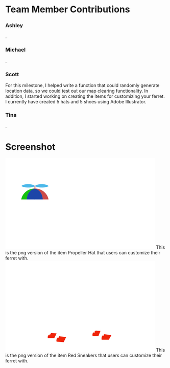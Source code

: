 # Team Member Contributions #

### Ashley ###
.

### Michael ###
.

### Scott ###
For this milestone, I helped write a function that could randomly generate location data, so we could test out our map clearing functionality. In addition, I started working on creating the items for customizing your ferret. I currently have created 5 hats and 5 shoes using Adobe Illustrator.

### Tina ###
.

# Screenshot #
![screenshot](/public/images/Ferret%20Avatar/Hats/PropellerHat.png/)
This is the png version of the item Propeller Hat that users can customize their ferret with.
![screenshot](public/images/Ferret%20Avatar/Shoes/RedSneakers.png)
This is the png version of the item Red Sneakers that users can customize their ferret with.
